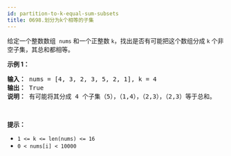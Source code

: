 ```yaml
---
id: partition-to-k-equal-sum-subsets
title: 0698.划分为k个相等的子集
---
```

给定一个整数数组  <code>nums</code> 和一个正整数 <code>k</code>，找出是否有可能把这个数组分成 <code>k</code> 个非空子集，其总和都相等。

**示例 1：**


<pre><strong>输入：</strong> nums = [4, 3, 2, 3, 5, 2, 1], k = 4<br/><strong>输出：</strong> True<br/><strong>说明：</strong> 有可能将其分成 4 个子集（5），（1,4），（2,3），（2,3）等于总和。</pre>

 

**提示：**


- <code>1 &lt;= k &lt;= len(nums) &lt;= 16</code>
- <code>0 &lt; nums[i] &lt; 10000</code>
